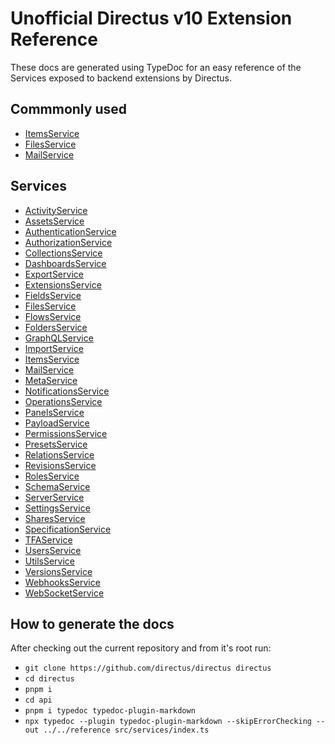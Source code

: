 # Unofficial Directus v10 Extension Reference

These docs are generated using TypeDoc for an easy reference of the Services exposed to backend extensions by Directus.

## Commmonly used
- [ItemsService](reference/classes/class.ItemsService.md)
- [FilesService](reference/classes/class.FilesService.md)
- [MailService](reference/classes/class.MailService.md)

## Services
- [ActivityService](reference/classes/class.ActivityService.md)
- [AssetsService](reference/classes/class.AssetsService.md)
- [AuthenticationService](reference/classes/class.AuthenticationService.md)
- [AuthorizationService](reference/classes/class.AuthorizationService.md)
- [CollectionsService](reference/classes/class.CollectionsService.md)
- [DashboardsService](reference/classes/class.DashboardsService.md)
- [ExportService](reference/classes/class.ExportService.md)
- [ExtensionsService](reference/classes/class.ExtensionsService.md)
- [FieldsService](reference/classes/class.FieldsService.md)
- [FilesService](reference/classes/class.FilesService.md)
- [FlowsService](reference/classes/class.FlowsService.md)
- [FoldersService](reference/classes/class.FoldersService.md)
- [GraphQLService](reference/classes/class.GraphQLService.md)
- [ImportService](reference/classes/class.ImportService.md)
- [ItemsService](reference/classes/class.ItemsService.md)
- [MailService](reference/classes/class.MailService.md)
- [MetaService](reference/classes/class.MetaService.md)
- [NotificationsService](reference/classes/class.NotificationsService.md)
- [OperationsService](reference/classes/class.OperationsService.md)
- [PanelsService](reference/classes/class.PanelsService.md)
- [PayloadService](reference/classes/class.PayloadService.md)
- [PermissionsService](reference/classes/class.PermissionsService.md)
- [PresetsService](reference/classes/class.PresetsService.md)
- [RelationsService](reference/classes/class.RelationsService.md)
- [RevisionsService](reference/classes/class.RevisionsService.md)
- [RolesService](reference/classes/class.RolesService.md)
- [SchemaService](reference/classes/class.SchemaService.md)
- [ServerService](reference/classes/class.ServerService.md)
- [SettingsService](reference/classes/class.SettingsService.md)
- [SharesService](reference/classes/class.SharesService.md)
- [SpecificationService](reference/classes/class.SpecificationService.md)
- [TFAService](reference/classes/class.TFAService.md)
- [UsersService](reference/classes/class.UsersService.md)
- [UtilsService](reference/classes/class.UtilsService.md)
- [VersionsService](reference/classes/class.VersionsService.md)
- [WebhooksService](reference/classes/class.WebhooksService.md)
- [WebSocketService](reference/classes/class.WebSocketService.md)

## How to generate the docs

After checking out the current repository and from it's root run:
- `git clone https://github.com/directus/directus directus`
- `cd directus`
- `pnpm i`
- `cd api`
- `pnpm i typedoc typedoc-plugin-markdown`
- `npx typedoc --plugin typedoc-plugin-markdown --skipErrorChecking --out ../../reference src/services/index.ts`

